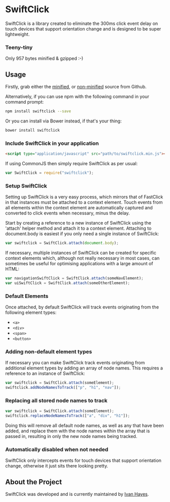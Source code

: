 # SwiftClick

SwiftClick is a library created to eliminate the 300ms click event delay on touch devices that support orientation change and is designed to be super lightweight.


### Teeny-tiny
Only 957 bytes minified & gzipped :-)

## Usage

Firstly, grab either the [minified](https://raw.githubusercontent.com/munkychop/swiftclick/master/js/dist/swiftclick.min.js), or [non-minified](https://raw.githubusercontent.com/munkychop/swiftclick/master/js/libs/swiftclick.js) source from Github.

Alternatively, if you can use npm with the following command in your command prompt:

```sh
npm install swiftclick --save
```

Or you can install via Bower instead, if that's your thing:

```sh
bower install swiftclick
```

### Include SwiftClick in your application
```html
<script type="application/javascript" src="path/to/swiftclick.min.js"></script>
```

If using CommonJS then simply require SwiftClick as per usual:

```javascript
var SwiftClick = require("swiftclick");
```

### Setup SwiftClick

Setting up SwiftClick is a very easy process, which mirrors that of FastClick in that instances must be attached to a context element. Touch events from all elements within the context element are automatically captured and converted to click events when necessary, minus the delay.

Start by creating a reference to a new instance of SwiftClick using the 'attach' helper method and attach it to a context element. Attaching to document.body is easiest if you only need a single instance of SwiftClick:

```js
var swiftclick = SwiftClick.attach(document.body);
```

If necessary, multiple instances of SwiftClick can be created for specific context elements which, although not really necessary in most cases, can sometimes be useful for optimising applications with a large amount of HTML:

```js
var navigationSwiftClick = SwiftClick.attach(someNavElement);
var uiSwiftClick = SwiftClick.attach(someOtherElement);
```

### Default Elements
Once attached, by default SwiftClick will track events originating from the following element types:

- `<a>`
- `<div>`
- `<span>`
- `<button>`


### Adding non-default element types
If necessary you can make SwiftClick track events originating from additional element types by adding an array of node names. This requires a reference to an instance of SwiftClick:

```js
var swiftclick = SwiftClick.attach(someElement);
swiftclick.addNodeNamesToTrack(["p", "h1", "nav"]);
```

### Replacing all stored node names to track

```js
var swiftclick = SwiftClick.attach(someElement);
swiftclick.replaceNodeNamesToTrack(["a", "div", "h1"]);
```

Doing this will remove all default node names, as well as any that have been added, and replace them with the node names within the array that is passed in, resulting in only the new node names being tracked.


### Automatically disabled when not needed
SwiftClick only intercepts events for touch devices that support orientation change, otherwise it just sits there looking pretty.

## About the Project
SwiftClick was developed and is currently maintained by [Ivan Hayes](https://twitter.com/munkychop).